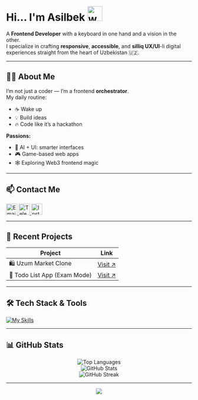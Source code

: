 # Hi... I'm Asilbek <img src="https://user-images.githubusercontent.com/72663882/171687151-bb31c996-c9d2-49c8-b593-734946893b23.gif" alt="waving hand gif" width="40" />

A **Frontend Developer** with a keyboard in one hand and a vision in the other.  
I specialize in crafting **responsive**, **accessible**, and **silliq UX/UI**-li digital experiences straight from the heart of Uzbekistan 🇺🇿.

---

## 👨‍💻 About Me

I’m not just a coder — I’m a frontend **orchestrator**.  
My daily routine:
- ☕ Wake up  
- 💡 Build ideas  
- 🔥 Code like it’s a hackathon

**Passions:**
- 🧠 AI + UI: smarter interfaces
- 🎮 Game-based web apps
- 🕸️ Exploring Web3 frontend magic

---

## 📫 Contact Me

<a href="mailto:asilbekegamnazarov999@gmail.com">
  <img alt="Email" src="https://img.shields.io/badge/Gmail-D14836?style=for-the-badge&logo=gmail&logoColor=white" height="30" />
</a>
<a href="https://t.me/as1lbekCoderjon_0o9">
  <img alt="Telegram" src="https://img.shields.io/badge/Telegram-2CA5E0?style=for-the-badge&logo=telegram&logoColor=white" height="30" />
</a>
<a href="https://www.linkedin.com/in/as1lbek.stud1o">
   <img alt="Instagram" src="https://img.shields.io/badge/Instagram-E4405F?style=for-the-badge&logo=instagram&logoColor=white" height="30" />
</a>

---

## 🚀 Recent Projects

| Project | Link |
|--------|------|
| 🛍️ Uzum Market Clone | [Visit ↗](https://uzum-clone-asl.vercel.app/) |
| 🎯 Todo List App (Exam Mode) | [Visit ↗](https://asilbek-todo.vercel.app/) |

---

## 🛠️ Tech Stack & Tools

[![My Skills](https://skillicons.dev/icons?i=js,react,vite,html,css,bootstrap,tailwind,figma,github,vercel,vscode&perline=8)](#)

---

## 📊 GitHub Stats

<p align="center">
  <img src="https://github-readme-stats.vercel.app/api/top-langs/?username=coder-bek&layout=compact&theme=tokyonight" alt="Top Languages" />
  <br />
  <img src="https://github-readme-stats.vercel.app/api?username=coder-bek&show_icons=true&theme=tokyonight" alt="GitHub Stats" />
  <br />
  <img src="https://streak-stats.demolab.com/?user=coder-bek&theme=tokyonight" alt="GitHub Streak" />
</p>

---

<p align="center">
  <img src="https://capsule-render.vercel.app/api?type=waving&color=0:00b3ff,100:purple&height=100&section=footer"/>
</p>
